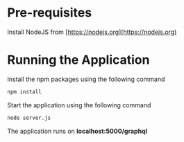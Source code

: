 # Pre-requisites

Install NodeJS from [https://nodejs.org](https://nodejs.org)

# Running the Application

Install the npm packages using the following command 

```bash
npm install
```

Start the application using the following command 

```bash
node server.js
```

The application runs on **localhost:5000/graphql**


